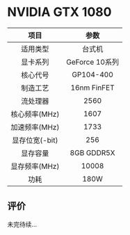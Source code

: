 # NVIDIA GTX 1080

| 项目 | 参数 |
| :------: | :------: |
|适用类型 | 台式机|
|显卡系列| GeForce 10系列|
|核心代号|GP104-400 |
|制造工艺| 16nm FinFET |
|流处理器| 2560 |
|核心频率(MHz)| 1607 |
|加速频率(MHz)|1733 |
|显存位宽(-bit)| 256 |
|显存容量| 8GB GDDR5X |
|显存频率(MHz)| 10008 |
|功耗|180W |

## 评价

 未完待续...